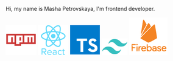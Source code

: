 Hi, my name is Masha Petrovskaya, I'm frontend developer.

![npm](./assets/icons/npm.svg) ![react](./assets/icons/react.svg) ![typescript](./assets/icons/typescript.svg) ![tailwind](./assets/icons/tailwind.svg) ![firebase](./assets/icons/firebase.svg)
